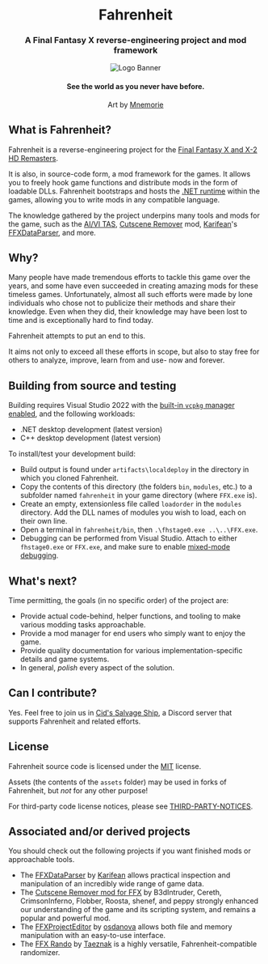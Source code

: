 <h1 align="center">Fahrenheit</h1>
<h3 align="center">A Final Fantasy X reverse-engineering project and mod framework</h3>

<p align="center">
<img alt="Logo Banner" src="https://github.com/peppy-enterprises/fahrenheit/blob/main/assets/fh_banner.png"/>
<br/>
<h4 align="center">See the world as you never have before.</h3>
<p align="center">Art by <a href="https://mnemorie.etsy.com">Mnemorie</a></p>

## What is Fahrenheit?
Fahrenheit is a reverse-engineering project for the [Final Fantasy X and X-2 HD Remasters](https://store.steampowered.com/app/359870/).

It is also, in source-code form, a mod framework for the games. It allows you to freely hook game functions and distribute mods
in the form of loadable DLLs. Fahrenheit bootstraps and hosts the [.NET runtime](https://dotnet.microsoft.com/en-us/download)
within the games, allowing you to write mods in any compatible language.

The knowledge gathered by the project underpins many tools and mods for the game, such as the
[AI/VI TAS](https://github.com/coderwilson/FFX_TAS_Python), [Cutscene Remover](https://github.com/erickt420/FFXCutsceneRemover) mod,
[Karifean](https://github.com/Karifean)'s [FFXDataParser](https://github.com/Karifean/FFXDataParser), and more.

## Why?
Many people have made tremendous efforts to tackle this game over the years, and some have even
succeeded in creating amazing mods for these timeless games. Unfortunately, almost all such efforts were
made by lone individuals who chose not to publicize their methods and share their knowledge.
Even when they did, their knowledge may have been lost to time and is exceptionally hard to find today.

Fahrenheit attempts to put an end to this.

It aims not only to exceed all these efforts in scope, but also to stay free for others to analyze,
improve, learn from and use- now and forever.

## Building from source and testing
Building requires Visual Studio 2022 with the [built-in `vcpkg` manager enabled](https://devblogs.microsoft.com/cppblog/vcpkg-is-now-included-with-visual-studio/), and the following workloads:
- .NET desktop development (latest version)
- C++ desktop development (latest version)

To install/test your development build:
- Build output is found under ``artifacts\localdeploy`` in the directory in which you cloned Fahrenheit.
- Copy the contents of this directory (the folders ``bin``, ``modules``, etc.) to a subfolder named ``fahrenheit`` in your game directory (where ``FFX.exe`` is).
- Create an empty, extensionless file called `loadorder` in the `modules` directory. Add the DLL names of modules you wish to load, each on their own line.
- Open a terminal in ``fahrenheit/bin``, then ``.\fhstage0.exe ..\..\FFX.exe``.
- Debugging can be performed from Visual Studio. Attach to either ``fhstage0.exe`` or ``FFX.exe``, and make sure to enable [mixed-mode debugging](https://learn.microsoft.com/en-us/visualstudio/debugger/how-to-debug-managed-and-native-code?view=vs-2022).

## What's next?
Time permitting, the goals (in no specific order) of the project are:
- Provide actual code-behind, helper functions, and tooling to make various modding tasks approachable.
- Provide a mod manager for end users who simply want to enjoy the game.
- Provide quality documentation for various implementation-specific details and game systems.
- In general, _polish_ every aspect of the solution.

## Can I contribute?
Yes. Feel free to join us in [Cid's Salvage Ship](https://discord.gg/AGx2grw9nD), a Discord server that supports Fahrenheit and related efforts.

## License
Fahrenheit source code is licensed under the [MIT](https://github.com/fkelava/fahrenheit/blob/main/LICENSE.txt) license.

Assets (the contents of the ``assets`` folder) may be used in forks of Fahrenheit, but _not_ for any other purpose!

For third-party code license notices, please see
[THIRD-PARTY-NOTICES](https://github.com/fkelava/fahrenheit/blob/main/THIRD-PARTY-NOTICES.txt).

## Associated and/or derived projects
You should check out the following projects if you want finished mods or approachable tools.
- The [FFXDataParser](https://github.com/Karifean/FFXDataParser) by [Karifean](https://github.com/Karifean)
allows practical inspection and manipulation of an incredibly wide range of game data.
- The [Cutscene Remover mod for FFX](https://github.com/erickt420/FFXCutsceneRemover) by B3dIntruder, Cereth, CrimsonInferno, Flobber, Roosta, shenef, and peppy
strongly enhanced our understanding of the game and its scripting system, and remains a popular and powerful mod.
- The [FFXProjectEditor](https://github.com/osdanova/FFXProjectEditor) by [osdanova](https://github.com/osdanova)
allows both file and memory manipulation with an easy-to-use interface.
- The [FFX Rando](https://github.com/nyterage/FFXRando) by [Taeznak](https://github.com/nyterage)
is a highly versatile, Fahrenheit-compatible randomizer.
